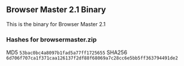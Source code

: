 ## Browser Master 2.1 Binary
This is the binary for Browser Master 2.1

### Hashes for browsermaster.zip
MD5 ```53bac0bc4a8097b1fad5a77ff1725655```
SHA256 ```6d706f707ca1f371caa126137f2df88f68069a7c28cc6e5bb5ff363794491de2```
